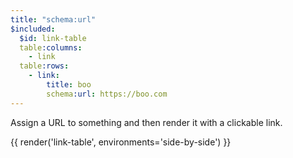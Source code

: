 ```yaml
---
title: "schema:url"
$included:
  $id: link-table
  table:columns:
    - link
  table:rows:
    - link:
        title: boo
        schema:url: https://boo.com
---
```


Assign a URL to something and then render it with a clickable link.

{{ render('link-table', environments='side-by-side') }}
